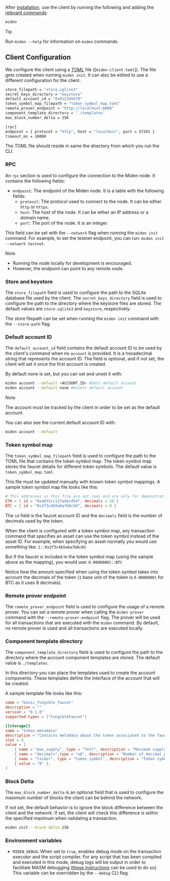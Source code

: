 After [installation](./install-and-run.md#install-the-client), use the client by running the following and adding the [relevant commands](cli-reference.md#commands):

```sh
miden
```

> [!Tip]
> Run `miden --help` for information on `miden` commands.

## Client Configuration

We configure the client using a [TOML](https://en.wikipedia.org/wiki/TOML) file ([`miden-client.toml`]).  The file gets created when running `miden init`. It can also be edited to use a different configuration for the client.

```sh
store_filepath = "store.sqlite3"
secret_keys_directory = "keystore"
default_account_id = "0x012345678"
token_symbol_map_filepath = "token_symbol_map.toml"
remote_prover_endpoint = "http://localhost:8080"
component_template_directory = "./templates"
max_block_number_delta = 256

[rpc]
endpoint = { protocol = "http", host = "localhost", port = 57291 }
timeout_ms = 10000
```

The TOML file should reside in same the directory from which you run the CLI.

### RPC

An `rpc` section is used to configure the connection to the Miden node. It contains the following fields:
- `endpoint`: The endpoint of the Miden node. It is a table with the following fields:
  - `protocol`: The protocol used to connect to the node. It can be either `http` or `https`.
  - `host`: The host of the node. It can be either an IP address or a domain name.
  - `port`: The port of the node. It is an integer.

This field can be set with the `--network` flag when running the `miden init` command. For example, to set the testnet endpoint, you can run: `miden init --network testnet`.

> [!Note]
> - Running the node locally for development is encouraged.
> - However, the endpoint can point to any remote node.

### Store and keystore
The `store_filepath` field is used to configure the path to the SQLite database file used by the client. The `secret_keys_directory` field is used to configure the path to the directory where the keystore files are stored. The default values are `store.sqlite3` and `keystore`, respectively.

The store filepath can be set when running the `miden init` command with the `--store-path` flag.

### Default account ID

The `default_account_id` field contains the default account ID to be used by the client's command when no `account` is provided. It is a hexadecimal string that represents the account ID. The field is optional, and if not set, the client will set it once the first account is created.

By default none is set, but you can set and unset it with:

```sh
miden account --default <ACCOUNT_ID> #Sets default account
miden account --default none #Unsets default account
```
> [!Note]
> The account must be tracked by the client in order to be set as the default account.

You can also see the current default account ID with:

```sh
miden account --default
```
### Token symbol map
The `token_symbol_map_filepath` field is used to configure the path to the TOML file that contains the token symbol map. The token symbol map stores the faucet details for different token symbols. The default value is `token_symbol_map.toml`.

This file must be updated manually with known token symbol mappings. A sample token symbol map file looks like this:
```toml
# This addresses in this file are not real and are only for demonstration purposes.
ETH = { id = "0xa031cc137adecd54", decimals = 18 }
BTC = { id = "0x2f3c4b5e6a7b8c9d", decimals = 8 }
```

The `id` field is the faucet account ID and the `decimals` field is the number of decimals used by the token.

When the client is configured with a token symbol map, any transaction command that specifies an asset can use the token symbol instead of the asset ID. For example, when specifying an asset normally you would use something like:
```1::0x2f3c4b5e6a7b8c9d```

But if the faucet is included in the token symbol map (using the sample above as the mapping), you would use:
```0.00000001::BTC```

Notice how the amount specified when using the token symbol takes into account the decimals of the token (`1` base unit of the token is `0.00000001` for BTC as it uses 8 decimals).

### Remote prover endpoint
The `remote_prover_endpoint` field is used to configure the usage of a remote prover. You can set a remote prover when calling the `miden prover` command with the `--remote-prover-endpoint` flag. The prover will be used for all transactions that are executed with the `miden` command. By default, no remote prover is used and all transactions are executed locally.

### Component template directory
The `component_template_directory` field is used to configure the path to the directory where the account component templates are stored. The default value is `./templates`.

In this directory you can place the templates used to create the account components. These templates define the interface of the account that will be created.

A sample template file looks like this:
```toml
name = "basic_fungible_faucet"
description = ""
version = "0.1.0"
supported-types = ["FungibleFaucet"]

[[storage]]
name = "token_metadata"
description = "Contains metadata about the token associated to the faucet account"
slot = 0
value = [
    { name = "max_supply", type = "felt", description = "Maximum supply of the token in base units" },
    { name = "decimals",type = "u8", description = "Number of decimal places" },
    { name = "ticker", type = "token_symbol", description = "Token symbol of the faucet's asset, limited to 4 characters." }, 
    { value = "0" },
]
```

### Block Delta
The `max_block_number_delta` is an optional field that is used to configure the maximum number of blocks the client can be behind the network.

If not set, the default behavior is to ignore the block difference between the client and the network. If set, the client will check this difference is within the specified maximum when validating a transaction.

```sh
miden init --block-delta 256
```

### Environment variables

- `MIDEN_DEBUG`: When set to `true`, enables debug mode on the transaction executor and the script compiler. For any script that has been compiled and executed in this mode, debug logs will be output in order to facilitate MASM debugging ([these instructions](https://0xMiden.github.io/miden-vm/user_docs/assembly/debugging.html) can be used to do so). This variable can be overridden by the `--debug` CLI flag. 
